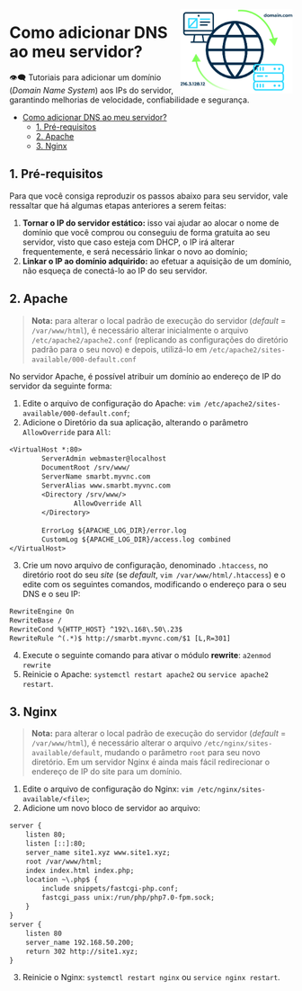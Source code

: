 <!-- LOGO DIREITO -->
<a href="#como-adicionar-dns-ao-meu-servidor"><img width="200px" src="../../Images/dns.png" align="right" /></a>

# Como adicionar DNS ao meu servidor?

👁‍🗨 Tutoriais para adicionar um domínio (*Domain Name System*) aos IPs do servidor, garantindo melhorias de velocidade, confiabilidade e segurança.

<!-- SUMÁRIO -->
- [Como adicionar DNS ao meu servidor?](#como-adicionar-dns-ao-meu-servidor)
  - [1. Pré-requisitos](#1-pré-requisitos)
  - [2. Apache](#2-apache)
  - [3. Nginx](#3-nginx)

## 1. Pré-requisitos

Para que você consiga reproduzir os passos abaixo para seu servidor, vale ressaltar que há algumas etapas anteriores a serem feitas:

1. **Tornar o IP do servidor estático:** isso vai ajudar ao alocar o nome de domínio que você comprou ou conseguiu de forma gratuita ao seu servidor, visto que caso esteja com DHCP, o IP irá alterar frequentemente, e será necessário linkar o novo ao domínio;
2. **Linkar o IP ao domínio adquirido:** ao efetuar a aquisição de um domínio, não esqueça de conectá-lo ao IP do seu servidor.

## 2. Apache

> **Nota:** para alterar o local padrão de execução do servidor (*default* = `/var/www/html`), é necessário alterar inicialmente o arquivo `/etc/apache2/apache2.conf` (replicando as configurações do diretório padrão para o seu novo) e depois, utilizá-lo em `/etc/apache2/sites-available/000-default.conf`

No servidor Apache, é possível atribuir um domínio ao endereço de IP do servidor da seguinte forma:

1. Edite o arquivo de configuração do Apache: `vim /etc/apache2/sites-available/000-default.conf`;
2. Adicione o Diretório da sua aplicação, alterando o parâmetro `AllowOverride` para `All`:

```config
<VirtualHost *:80>
        ServerAdmin webmaster@localhost
        DocumentRoot /srv/www/
        ServerName smarbt.myvnc.com
        ServerAlias www.smarbt.myvnc.com
        <Directory /srv/www/>
                AllowOverride All
        </Directory>

        ErrorLog ${APACHE_LOG_DIR}/error.log
        CustomLog ${APACHE_LOG_DIR}/access.log combined
</VirtualHost>
```

3. Crie um novo arquivo de configuração, denominado `.htaccess`, no diretório root do seu *site* (se *default*, `vim /var/www/html/.htaccess`) e o edite com os seguintes comandos, modificando o endereço para o seu DNS e o seu IP:

```config
RewriteEngine On
RewriteBase /
RewriteCond %{HTTP_HOST} ^192\.168\.50\.23$
RewriteRule ^(.*)$ http://smarbt.myvnc.com/$1 [L,R=301]
```

4. Execute o seguinte comando para ativar o módulo **rewrite**: `a2enmod rewrite`
5. Reinicie o Apache: `systemctl restart apache2` ou `service apache2 restart`.

## 3. Nginx

> **Nota:** para alterar o local padrão de execução do servidor (*default* = `/var/www/html`), é necessário alterar o arquivo `/etc/nginx/sites-available/default`, mudando o parâmetro `root` para seu novo diretório.
Em um servidor Nginx é ainda mais fácil redirecionar o endereço de IP do site para um domínio.

1. Edite o arquivo de configuração do Nginx: `vim /etc/nginx/sites-available/<file>`;
2. Adicione um novo bloco de servidor ao arquivo:

```config
server {
    listen 80;
    listen [::]:80;
    server_name site1.xyz www.site1.xyz;
    root /var/www/html;
    index index.html index.php;
    location ~\.php$ {
        include snippets/fastcgi-php.conf;
        fastcgi_pass unix:/run/php/php7.0-fpm.sock;
    }
}
server {
    listen 80
    server_name 192.168.50.200;
    return 302 http://site1.xyz;
}
```

3. Reinicie o Nginx: `systemctl restart nginx` ou `service nginx restart`.